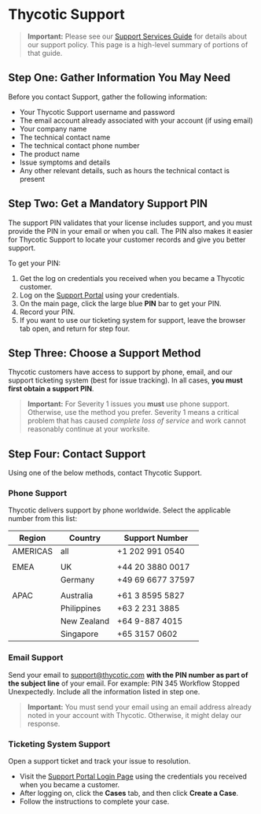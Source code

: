 [title]: # (Support)
[tags]: # (thycotic)
[priority]: # (3000)

# Thycotic Support

> **Important:** Please see our [Support Services Guide](https://thycotic.my.salesforce.com/sfc/p/#37000000KAUl/a/1G000000TU6g/_z6_M8tD_6.x3JB2LOI8q20vzWkkiLhKbFv0Wec9Fw0) for details about our support policy. This page is a high-level summary of portions of that guide.

## Step One: Gather Information You May Need

Before you contact Support, gather the following information:

- Your Thycotic Support username and password
- The email account already associated with your account (if using email)
- Your company name
- The technical contact name
- The technical contact phone number
- The product name
- Issue symptoms and details
- Any other relevant details, such as hours the technical contact is present

## Step Two: Get a Mandatory Support PIN 

The support PIN validates that your license includes support, and you must provide the PIN in your email or when you call. The PIN also makes it easier for Thycotic Support to locate your customer records and give you better support.

To get your PIN:

1. Get the log on credentials you received when you became a Thycotic customer.
1. Log on the [Support Portal](https://thycotic.force.com/support/s/login/) using your credentials.
1. On the main page, click the large blue **PIN** bar to get your PIN.
1. Record your PIN.
1. If you want to use our ticketing system for support, leave the browser tab open, and return for step four.

## Step Three: Choose a Support Method

Thycotic customers have access to support by phone, email, and our support ticketing system (best for issue tracking). In all cases, **you must first obtain a support PIN**.

> **Important:** For Severity 1 issues you **must** use phone support. Otherwise, use the method you prefer.​
> Severity 1 means a critical problem that has caused *complete loss of service* and work cannot reasonably continue at your worksite.​

## Step Four: Contact Support

Using one of the below methods, contact Thycotic Support.

### Phone Support

Thycotic delivers support by phone worldwide. Select the applicable number from this list:

| Region | Country | Support Number |
| ----- | ----- | ----- |
| AMERICAS | all | \+1 202 991 0540 |
| | | |
| EMEA | UK | \+44 20 3880 0017 |
| | Germany     | \+49 69 6677 37597 |
| | | |
| APAC | Australia | \+61 3 8595 5827 |
| | Philippines | \+63 2 231 3885 |
| | New Zealand | \+64 9-887 4015 |
| | Singapore | \+65 3157 0602 |

### Email Support

Send your email to support@thycotic.com __with the PIN number as part of the subject line__ of your email. For example: PIN 345 Workflow Stopped Unexpectedly. Include all the information listed in step one. 

> **Important:** You must send your email using an email address already noted in your account with Thycotic. Otherwise, it might delay our response.​

### Ticketing System Support

Open a support ticket and track your issue to resolution.

* Visit the [Support Portal Login Page](https://thycotic.force.com/support/s/login/) using the credentials you received when you became a customer.
* After logging on, click the __Cases__ tab, and then click __Create a Case__.
* Follow the instructions to complete your case.